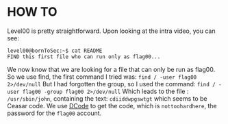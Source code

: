 # HOW TO
Level00 is pretty straightforward. Upon looking at the intra video, you can see:
```
level00@bornToSec:~$ cat README
FIND this first file who can run only as flag00...
```
We now know that we are looking for a file that can only be run as flag00.
So we use find, the first command I tried was:
``find / -user flag00 2>/dev/null``
But I had forgotten the group, so I used the command:
``find / -user flag00 -group flag00 2>/dev/null``
Which leads to the file : ``/usr/sbin/john``, containing the text: ``cdiiddwpgswtgt`` which seems to be Ceasar code.
We use [DCode](https://www.dcode.fr/chiffre-cesar) to get the code, which is ``nottoohardhere``, the password for the ``flag00`` account.
